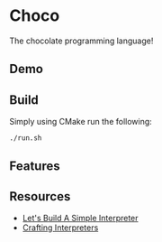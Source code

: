 # Choco

The chocolate programming language!

## Demo

## Build

Simply using CMake run the following:

```
./run.sh
```

## Features

## Resources

- [Let's Build A Simple Interpreter](https://ruslanspivak.com/lsbasi-part1/)
- [Crafting Interpreters](https://craftinginterpreters.com/a-tree-walk-interpreter.html)
